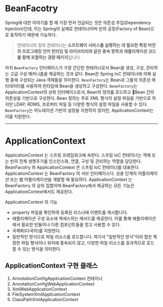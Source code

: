 # BeanFacotry

Spring에 대한 이야기를 할 때 가장 먼저 언급되는 것은 의존성 주입(Dependency Injection)인데, 이는 Spring이 실제로 컨테이너이며 빈의 공장(Factory of Bean)으로 동작하기 때문에 가능하다.

> 컨테이너의 정의 컨테이너는 **소프트웨어 서비스를 실행하는 데 필요한 특정 버전의 프로그래밍 언어 런타임 및 라이브러리와 같은 종속 항목과 애플리케이션 코드를 함께 포함하는 경량 패키지**입니다.

 마치 `BeanFactory` 인터페이스가 가장 간단한 컨테이너로서 Bean을 생성, 구성, 관리하는 고급 구성 메커니즘을 제공하는 것과 같다. Bean은 Spring IoC 컨테이너에 의해 실행 중에 구성되는 Java 객체들을 의미한다. `BeanFactory`는 Bean과 그들의 의존성 메타데이터를 사용하여 런타임에 Bean을 생성하고 구성한다. `BeanFactory`는ApplicationContext의 상위 인터페이스로서, Bean의 정의를 로드하고 Bean 간의 의존성을 기반으로 구성한다. Bean 정의는 주로 XML 형식의 설정 파일을 기반으로 하지만 LDAP, RDMS, 프로퍼티 파일 등 다양한 형식의 설정 파일을 사용할 수 있다. `BeanFactory`는 어노테이션 기반의 설정을 지원하지 않지만, ApplicationContext는 이를 지원한다.

<hr>

# ApplicationContext

ApplicationContext 는 스프링 프레임워크에 속한다. 스프링 IoC 컨테이너는 객체 또는 빈의 전체 생명주기를 인스턴스화, 연결, 구성 및 관리하는 역할을 담당한다. BeanFacotry 와 ApplicationContext 은 스프링 IoC 컨테이너를 대표한다. ApplicationContext 는 BeanFactory 의 서브 인터페이스다. 상용 단계의 어플리케이션 또는 웹 어플리케이션을 개발할 때 필요하다. ApplicationContext 는 BeanFactory 의 상위 집합이며 BeanFactory에서 제공하는 모든 기능은 ApplicationContext에서도 제공된다. 

ApplicationContext 의 기능
- property 파일을 확인하여 등록된 리스너에 이벤트를 게시합니다.
- 애플리케이션 구성 요소에 액세스하는 메서드를 제공한다. 
	이를 통해 애플리케이션에서 필요한 빈들이나 다른 컴포넌트들을 얻고 사용할 수 있다.
- 국제화(다국어)를 지원한다.
- 일반적인 방식으로 파일 리소스를 로드합니다.
	  여기서 "일반적인 방식"이라 함은 특정한 파일 형식이나 위치에 종속되지 않고, 다양한 파일 리소스를 효과적으로 로드할 수 있는 방식을 의미한다. 

## ****ApplicationContext 구현 클래스****
1. AnnotationConfigApplicationContext 컨테이너
2. AnnotationConfigWebApplicationContext
3. XmlWebApplicationContext
4. FileSystemXmlApplicationContext
5. ClassPathXmlApplicationContext
